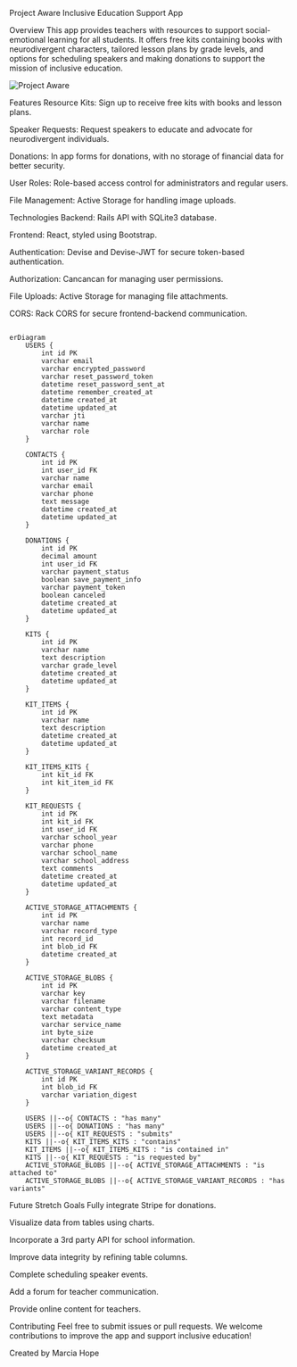 Project Aware
Inclusive Education Support App


Overview
This app provides teachers with resources to support social-emotional learning for all students. It offers free kits containing books with neurodivergent characters, tailored lesson plans by grade levels, and options for scheduling speakers and making donations to support the mission of inclusive education.

![Project Aware](https://raw.githubusercontent.com/mhope21/finalproject/main/frontend/public/ProjectAware.gif)


Features
Resource Kits: Sign up to receive free kits with books and lesson plans.

Speaker Requests: Request speakers to educate and advocate for neurodivergent individuals.

Donations: In app forms for donations, with no storage of financial data for better security.

User Roles: Role-based access control for administrators and regular users.

File Management: Active Storage for handling image uploads.

Technologies
Backend: Rails API with SQLite3 database.

Frontend: React, styled using Bootstrap.

Authentication: Devise and Devise-JWT for secure token-based authentication.

Authorization: Cancancan for managing user permissions.

File Uploads: Active Storage for managing file attachments.

CORS: Rack CORS for secure frontend-backend communication.

```mermaid

erDiagram
    USERS {
        int id PK
        varchar email
        varchar encrypted_password
        varchar reset_password_token
        datetime reset_password_sent_at
        datetime remember_created_at
        datetime created_at
        datetime updated_at
        varchar jti
        varchar name
        varchar role
    }

    CONTACTS {
        int id PK
        int user_id FK
        varchar name
        varchar email
        varchar phone
        text message
        datetime created_at
        datetime updated_at
    }

    DONATIONS {
        int id PK
        decimal amount
        int user_id FK
        varchar payment_status
        boolean save_payment_info
        varchar payment_token
        boolean canceled
        datetime created_at
        datetime updated_at
    }

    KITS {
        int id PK
        varchar name
        text description
        varchar grade_level
        datetime created_at
        datetime updated_at
    }

    KIT_ITEMS {
        int id PK
        varchar name
        text description
        datetime created_at
        datetime updated_at
    }

    KIT_ITEMS_KITS {
        int kit_id FK
        int kit_item_id FK
    }

    KIT_REQUESTS {
        int id PK
        int kit_id FK
        int user_id FK
        varchar school_year
        varchar phone
        varchar school_name
        varchar school_address
        text comments
        datetime created_at
        datetime updated_at
    }

    ACTIVE_STORAGE_ATTACHMENTS {
        int id PK
        varchar name
        varchar record_type
        int record_id
        int blob_id FK
        datetime created_at
    }

    ACTIVE_STORAGE_BLOBS {
        int id PK
        varchar key
        varchar filename
        varchar content_type
        text metadata
        varchar service_name
        int byte_size
        varchar checksum
        datetime created_at
    }

    ACTIVE_STORAGE_VARIANT_RECORDS {
        int id PK
        int blob_id FK
        varchar variation_digest
    }

    USERS ||--o{ CONTACTS : "has many"
    USERS ||--o{ DONATIONS : "has many"
    USERS ||--o{ KIT_REQUESTS : "submits"
    KITS ||--o{ KIT_ITEMS_KITS : "contains"
    KIT_ITEMS ||--o{ KIT_ITEMS_KITS : "is contained in"
    KITS ||--o{ KIT_REQUESTS : "is requested by"
    ACTIVE_STORAGE_BLOBS ||--o{ ACTIVE_STORAGE_ATTACHMENTS : "is attached to"
    ACTIVE_STORAGE_BLOBS ||--o{ ACTIVE_STORAGE_VARIANT_RECORDS : "has variants"

```




Future Stretch Goals
Fully integrate Stripe for donations.

Visualize data from tables using charts.

Incorporate a 3rd party API for school information.

Improve data integrity by refining table columns.

Complete scheduling speaker events.

Add a forum for teacher communication.

Provide online content for teachers.

Contributing
Feel free to submit issues or pull requests. We welcome contributions to improve the app and support inclusive education!

Created by Marcia Hope
